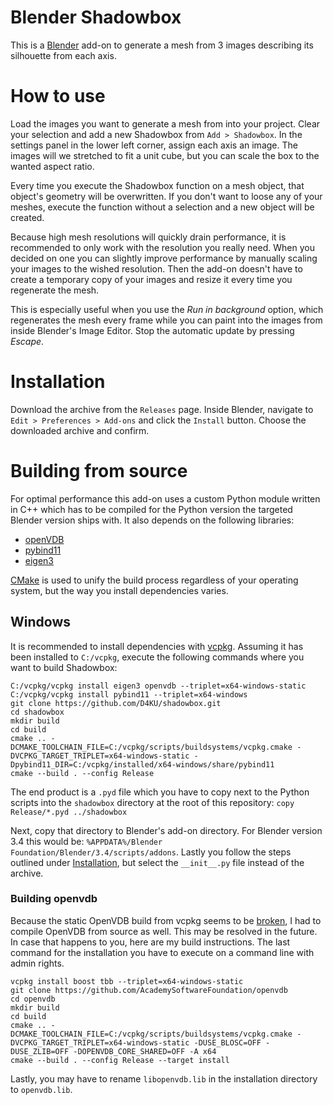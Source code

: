 # Blender Shadowbox

This is a [Blender](https://github.com/blender/blender) add-on to generate a
mesh from 3 images describing its silhouette from each axis.

# How to use

Load the images you want to generate a mesh from into your project. Clear your
selection and add a new Shadowbox from `Add > Shadowbox`. In the settings
panel in the lower left corner, assign each axis an image. The images will we
stretched to fit a unit cube, but you can scale the box to the wanted aspect
ratio.

Every time you execute the Shadowbox function on a mesh object, that object's
geometry will be overwritten. If you don't want to loose any of your meshes,
execute the function without a selection and a new object will be created.

Because high mesh resolutions will quickly drain performance, it is
recommended to only work with the resolution you really need. When you decided
on one you can slightly improve performance by manually scaling your
images to the wished resolution. Then the add-on doesn't have to create a
temporary copy of your images and resize it every time you regenerate the
mesh.

This is especially useful when you use the *Run in background* option, which
regenerates the mesh every frame while you can paint into the images from
inside Blender's Image Editor. Stop the automatic update by pressing *Escape*.

# Installation

Download the archive from the `Releases` page. Inside Blender, navigate to
`Edit > Preferences > Add-ons` and click the `Install` button. Choose the
downloaded archive and confirm.

# Building from source

For optimal performance this add-on uses a custom Python module written in
C++ which has to be compiled for the Python version the targeted Blender
version ships with. It also depends on the following libraries:

* [openVDB](https://github.com/AcademySoftwareFoundation/openvdb)
* [pybind11](https://github.com/pybind/pybind11)
* [eigen3](https://eigen.tuxfamily.org)

[CMake](https://github.com/Kitware/CMake) is used to unify the build process
regardless of your operating system, but the way you install dependencies
varies.

## Windows

It is recommended to install dependencies with
[vcpkg](https://github.com/microsoft/vcpkg). Assuming it has been installed to
`C:/vcpkg`, execute the following commands where you want to build Shadowbox:

```
C:/vcpkg/vcpkg install eigen3 openvdb --triplet=x64-windows-static
C:/vcpkg/vcpkg install pybind11 --triplet=x64-windows
git clone https://github.com/D4KU/shadowbox.git
cd shadowbox
mkdir build
cd build
cmake .. -DCMAKE_TOOLCHAIN_FILE=C:/vcpkg/scripts/buildsystems/vcpkg.cmake -DVCPKG_TARGET_TRIPLET=x64-windows-static -Dpybind11_DIR=C:/vcpkg/installed/x64-windows/share/pybind11
cmake --build . --config Release
```

The end product is a `.pyd` file which you have to copy next to the Python
scripts into the `shadowbox` directory at the root of this repository: `copy
Release/*.pyd ../shadowbox`

Next, copy that directory to Blender's add-on directory. For Blender version
3.4 this would be: `%APPDATA%/Blender Foundation/Blender/3.4/scripts/addons`.
Lastly you follow the steps outlined under [Installation](#installation), but
select the `__init__.py` file instead of the archive.

### Building openvdb
Because the static OpenVDB build from vcpkg seems to be [broken](https://github.com/microsoft/vcpkg/issues/26993), I had to compile OpenVDB from source as well. This may be resolved in the future. In case that happens to you, here are my build instructions. The last command for the installation you have to execute on a command line with admin rights.
```
vcpkg install boost tbb --triplet=x64-windows-static
git clone https://github.com/AcademySoftwareFoundation/openvdb
cd openvdb
mkdir build
cd build
cmake .. -DCMAKE_TOOLCHAIN_FILE=C:/vcpkg/scripts/buildsystems/vcpkg.cmake -DVCPKG_TARGET_TRIPLET=x64-windows-static -DUSE_BLOSC=OFF -DUSE_ZLIB=OFF -DOPENVDB_CORE_SHARED=OFF -A x64
cmake --build . --config Release --target install
```

Lastly, you may have to rename `libopenvdb.lib` in the installation directory to `openvdb.lib`.
